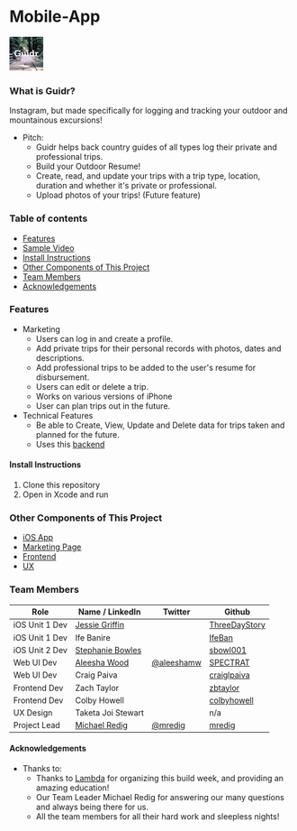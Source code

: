# Mobile-App
![guidrapp logo](https://github.com/build-week-guidr-august-2019/Mobile-App/blob/master/GuidrApp_Logo_Tiny.jpg)

### What is Guidr?
Instagram, but made specifically for logging and tracking your outdoor and mountainous excursions!

* Pitch:
	* Guidr helps back country guides of all types log their private and professional trips.
	* Build your Outdoor Resume! 
  * Create, read, and update your trips with a trip type, location, duration and whether it's private or professional.
  * Upload photos of your trips! (Future feature)

### Table of contents
* [Features](#features)
* [Sample Video](#Sample-Video)
* [Install Instructions](#install-instructions)
* [Other Components of This Project](#other-components-of-this-project)
* [Team Members](#team-members)
* [Acknowledgements](#acknowledgements)

### Features
* Marketing
	* Users can log in and create a profile. 
	* Add private trips for their personal records with photos, dates and descriptions. 
	* Add professional trips to be added to the user's resume for disbursement.
	* Users can edit or delete a trip.
	* Works on various versions of iPhone
	* User can plan trips out in the future.
* Technical Features
	* Be able to Create, View, Update and Delete data for trips taken and planned for the future.
	* Uses this [backend](https://github.com/guidr-bw/guidr-BE)
		
#### Install Instructions
1. Clone this repository
2. Open in Xcode and run

### Other Components of This Project
- [iOS App](https://github.com/build-week-guidr-august-2019/Mobile-App)
- [Marketing Page](https://github.com/build-week-guidr-august-2019/Marketing-Page)
- [Frontend](https://github.com/build-week-guidr-august-2019/Front-End)
- [UX](https://www.figma.com/file/nnl2C3EkGxGdUvvMjdv0BT/Guidr-Wireframes?node-id=17089%3A424)

### Team Members


|     Role       |      Name / LinkedIn     |     Twitter        |      Github    |
|----------------|--------------------------|--------------------|----------------|
|iOS Unit 1 Dev  |[Jessie Griffin](https://www.linkedin.com/in/jessie-ann-griffin/)||[ThreeDayStory](https://github.com/ThreeDayStory)|
|iOS Unit 1 Dev  |Ife Banire||[IfeBan](https://github.com/IfeBan)|
|  iOS Unit 2 Dev|[Stephanie Bowles](https://www.linkedin.com/in/stephanie-bowles-a5376261/)||[sbowl001](https://github.com/sbowl001)|
|     Web UI Dev |[Aleesha Wood](https://www.linkedin.com/in/aleesha-wood/)|[@aleeshamw](https://twitter.com/aleeshamw)|[SPECTRAT](https://github.com/SPECTRAT)|
|Web UI Dev|Craig Paiva||[craiglpaiva](https://github.com/craiglpaiva)|
|Frontend Dev|Zach Taylor||[zbtaylor](https://github.com/zbtaylor)|
|Frontend Dev|Colby Howell||[colbyhowell](https://github.com/colbyhowell)|
|UX Design|Taketa Joi Stewart||n/a|
|Project Lead|[Michael Redig](https://www.linkedin.com/in/michael-redig/)|[@mredig](https://twitter.com/mredig)|[mredig](https://github.com/mredig)|

#### Acknowledgements
* Thanks to:
	* Thanks to [Lambda](https://lambdaschool.com/) for organizing this build week, and providing an amazing education!
	* Our Team Leader Michael Redig for answering our many questions and always being there for us.
	* All the team members for all their hard work and sleepless nights!
